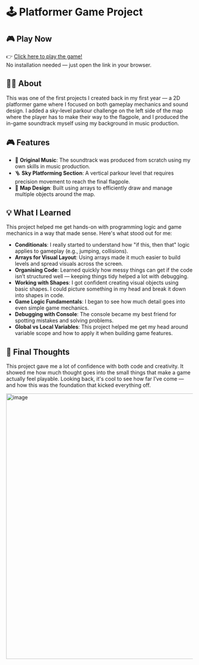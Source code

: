 
# 🕹️ Platformer Game Project

## 🎮 Play Now
👉 [Click here to play the game!](https://its2g.github.io/Dusk_Platformer/)  
No installation needed — just open the link in your browser.

## 👨‍💻 About

This was one of the first projects I created back in my first year — a 2D platformer game where I focused on both gameplay mechanics and sound design. I added a sky-level parkour challenge on the left side of the map where the player has to make their way to the flagpole, and I produced the in-game soundtrack myself using my background in music production.

## 🎮 Features

- 🎵 **Original Music**: The soundtrack was produced from scratch using my own skills in music production.
- 🪜 **Sky Platforming Section**: A vertical parkour level that requires precision movement to reach the final flagpole.
- 🧱 **Map Design**: Built using arrays to efficiently draw and manage multiple objects around the map.

## 💡 What I Learned

This project helped me get hands-on with programming logic and game mechanics in a way that made sense. Here's what stood out for me:

- **Conditionals**: I really started to understand how "if this, then that" logic applies to gameplay (e.g., jumping, collisions).
- **Arrays for Visual Layout**: Using arrays made it much easier to build levels and spread visuals across the screen.
- **Organising Code**: Learned quickly how messy things can get if the code isn’t structured well — keeping things tidy helped a lot with debugging.
- **Working with Shapes**: I got confident creating visual objects using basic shapes. I could picture something in my head and break it down into shapes in code.
- **Game Logic Fundamentals**: I began to see how much detail goes into even simple game mechanics.
- **Debugging with Console**: The console became my best friend for spotting mistakes and solving problems.
- **Global vs Local Variables**: This project helped me get my head around variable scope and how to apply it when building game features.

## 📌 Final Thoughts

This project gave me a lot of confidence with both code and creativity. It showed me how much thought goes into the small things that make a game actually feel playable. Looking back, it's cool to see how far I’ve come — and how this was the foundation that kicked everything off.

<img width="1282" height="715" alt="image" src="https://github.com/user-attachments/assets/d0ed0eab-111c-437f-92ec-d99e9dd66e13" />

